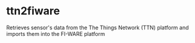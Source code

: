 # ttn2fiware
Retrieves sensor's data from the The Things Network (TTN) platform and imports them into the FI-WARE platform
